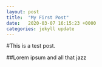 ```yaml
---
layout: post
title:  "My First Post"
date:   2020-03-07 16:15:23 +0000
categories: jekyll update
---
```


#This is a test post.

##Lorem ipsum and all that jazz

